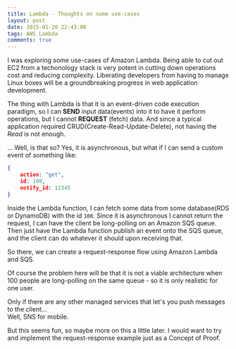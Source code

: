 ```yaml
---
title: Lambda - Thoughts on some use-cases
layout: post
date: 2015-01-20 22:43:00
tags: AWS Lambda 
comments: true
---
```


I was exploring some use-cases of Amazon Lambda. Being able to cut out EC2 from a techonology stack is very potent in cutting down operations cost and reducing complexity. 
Liberating developers from having to manage Linux boxes will be a groundbreaking progress in web application development.  

The thing with Lambda is that it is an event-driven code execution paradigm, so I can **SEND** input data(events) into it to have it perform operations, but I cannot **REQUEST** (fetch) data. And since a typical application required CRUD(Create-Read-Update-Delete), not having the *Read* is not enough.  

... Well, is that so? Yes, it is asynchronous, but what if I can send a custom event of something like:  

```json
{
	action: "get",
	id: 100,
	notify_id: 12345
}
```

Inside the Lambda function, I can fetch some data from some database(RDS or DynamoDB) with the id `100`. Since it is asynchronous I cannot return the request, I can have the client be long-polling on an Amazon SQS queue. 
Then just have the Lambda function publish an event onto the SQS queue, and the client can do whatever it should upon receiving that.  

So there, we can create a request-response flow using Amazon Lambda and SQS.  

Of course the problem here will be that it is not a viable architecture when 100 people are long-polling on the same queue - so it is only realistic for one user.   

Only if there are any other managed services that let's you push messages to the client...  
Well, SNS for mobile.  


But this seems fun, so maybe more on this a little later. I would want to try and implement the request-response example just as a Concept of Proof. 


